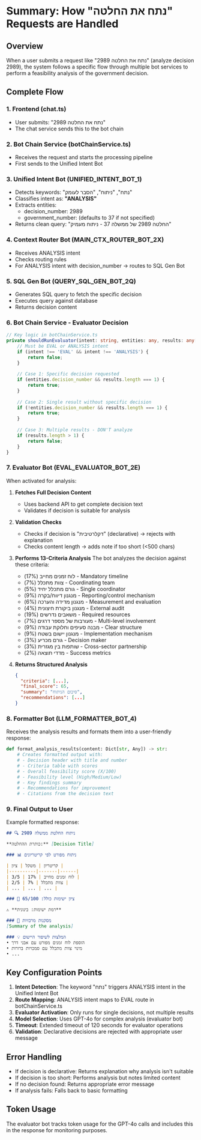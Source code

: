 # Summary: How "נתח את החלטה" Requests are Handled

## Overview
When a user submits a request like "נתח את החלטה 2989" (analyze decision 2989), the system follows a specific flow through multiple bot services to perform a feasibility analysis of the government decision.

## Complete Flow

### 1. **Frontend (chat.ts)**
- User submits: "נתח את החלטה 2989"
- The chat service sends this to the bot chain

### 2. **Bot Chain Service (botChainService.ts)**
- Receives the request and starts the processing pipeline
- First sends to the Unified Intent Bot

### 3. **Unified Intent Bot (UNIFIED_INTENT_BOT_1)**
- Detects keywords: "נתח", "ניתוח", "הסבר לעומק"
- Classifies intent as: **"ANALYSIS"**
- Extracts entities:
  - decision_number: 2989
  - government_number: (defaults to 37 if not specified)
- Returns clean query: "החלטה 2989 של ממשלה 37 - ניתוח מעמיק"

### 4. **Context Router Bot (MAIN_CTX_ROUTER_BOT_2X)**
- Receives ANALYSIS intent
- Checks routing rules
- For ANALYSIS intent with decision_number → routes to SQL Gen Bot

### 5. **SQL Gen Bot (QUERY_SQL_GEN_BOT_2Q)**
- Generates SQL query to fetch the specific decision
- Executes query against database
- Returns decision content

### 6. **Bot Chain Service - Evaluator Decision**
```typescript
// Key logic in botChainService.ts
private shouldRunEvaluator(intent: string, entities: any, results: any[]): boolean {
    // Must be EVAL or ANALYSIS intent
    if (intent !== 'EVAL' && intent !== 'ANALYSIS') {
        return false;
    }
    
    // Case 1: Specific decision requested
    if (entities.decision_number && results.length === 1) {
        return true;
    }
    
    // Case 2: Single result without specific decision
    if (!entities.decision_number && results.length === 1) {
        return true;
    }
    
    // Case 3: Multiple results - DON'T analyze
    if (results.length > 1) {
        return false;
    }
}
```

### 7. **Evaluator Bot (EVAL_EVALUATOR_BOT_2E)**
When activated for analysis:

1. **Fetches Full Decision Content**
   - Uses backend API to get complete decision text
   - Validates if decision is suitable for analysis

2. **Validation Checks**
   - Checks if decision is "דקלרטיבית" (declarative) → rejects with explanation
   - Checks content length → adds note if too short (<500 chars)

3. **Performs 13-Criteria Analysis**
   The bot analyzes the decision against these criteria:
   - לוח זמנים מחייב (17%) - Mandatory timeline
   - צוות מתכלל (7%) - Coordinating team
   - גורם מתכלל יחיד (5%) - Single coordinator
   - מנגנון דיווח/בקרה (9%) - Reporting/control mechanism
   - מנגנון מדידה והערכה (6%) - Measurement and evaluation
   - מנגנון ביקורת חיצונית (4%) - External audit
   - משאבים נדרשים (19%) - Required resources
   - מעורבות של מספר דרגים (7%) - Multi-level involvement
   - מבנה סעיפים וחלוקת עבודה (9%) - Clear structure
   - מנגנון יישום בשטח (9%) - Implementation mechanism
   - גורם מכריע (3%) - Decision maker
   - שותפות בין מגזרית (3%) - Cross-sector partnership
   - מדדי תוצאה (2%) - Success metrics

4. **Returns Structured Analysis**
   ```json
   {
     "criteria": [...],
     "final_score": 65,
     "summary": "סיכום הניתוח",
     "recommendations": [...]
   }
   ```

### 8. **Formatter Bot (LLM_FORMATTER_BOT_4)**
Receives the analysis results and formats them into a user-friendly response:

```python
def format_analysis_results(content: Dict[str, Any]) -> str:
    # Creates formatted output with:
    # - Decision header with title and number
    # - Criteria table with scores
    # - Overall feasibility score (X/100)
    # - Feasibility level (High/Medium/Low)
    # - Key findings summary
    # - Recommendations for improvement
    # - Citations from the decision text
```

### 9. **Final Output to User**
Example formatted response:

```markdown
## 🔍 ניתוח החלטת ממשלה 2989

**כותרת ההחלטה:** [Decision Title]

### 📊 ניתוח מפורט לפי קריטריונים

| קריטריון | משקל | ציון |
|----------|-------|------|
| לוח זמנים מחייב | 17% | 3/5 |
| צוות מתכלל | 7% | 2/5 |
| ... | ... | ... |

### 🎯 ציון ישימות כולל: 65/100

⚠️ **רמת ישימות: בינונית**

### 📝 מסקנות מרכזיות
[Summary of the analysis]

### 💡 המלצות לשיפור היישום
• הוספת לוח זמנים מפורט עם אבני דרך
• מינוי צוות מתכלל עם סמכויות ברורות
• ...
```

## Key Configuration Points

1. **Intent Detection**: The keyword "נתח" triggers ANALYSIS intent in the Unified Intent Bot
2. **Route Mapping**: ANALYSIS intent maps to EVAL route in botChainService.ts
3. **Evaluator Activation**: Only runs for single decisions, not multiple results
4. **Model Selection**: Uses GPT-4o for complex analysis (evaluator bot)
5. **Timeout**: Extended timeout of 120 seconds for evaluator operations
6. **Validation**: Declarative decisions are rejected with appropriate user message

## Error Handling

- If decision is declarative: Returns explanation why analysis isn't suitable
- If decision is too short: Performs analysis but notes limited content
- If no decision found: Returns appropriate error message
- If analysis fails: Falls back to basic formatting

## Token Usage
The evaluator bot tracks token usage for the GPT-4o calls and includes this in the response for monitoring purposes.